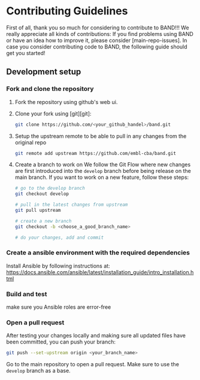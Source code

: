 # Contributing Guidelines

First of all, thank you so much for considering to contribute to BAND!!!
We really appreciate all kinds of contributions:
If you find problems using BAND or have an idea how to improve it, please consider [main-repo-issues].
In case you consider contributing code to BAND, the following guide should get you started!


## Development setup

### Fork and clone the repository

1. Fork the repository using github's web ui.

2. Clone your fork using [git][git]:

   ```bash
   git clone https://github.com/<your_github_handel>/band.git
   ```

3. Setup the upstream remote to be able to pull in any changes from the original repo

   ```bash
   git remote add upstream https://github.com/embl-cba/band.git
   ```

4. Create a branch to work on
   We follow the Git Flow where new changes are first introduced into the `develop` branch before being release on the main branch.
   If you want to work on a new feature, follow these steps:
   
   ```bash
   # go to the develop branch
   git checkout develop

   # pull in the latest changes from upstream
   git pull upstream

   # create a new branch
   git checkout -b <choose_a_good_branch_name>

   # do your changes, add and commit
   ```

### Create a ansible environment with the required dependencies 

Install Ansible by following instructions at:
https://docs.ansible.com/ansible/latest/installation_guide/intro_installation.html

### Build and test

make sure you Ansible roles are error-free

### Open a pull request

After testing your changes locally and making sure all updated files have been committed, you can push your branch:

```bash
git push --set-upstream origin <your_branch_name>
```

Go to the main repository to open a pull request.
Make sure to use the `develop` branch as a base.


